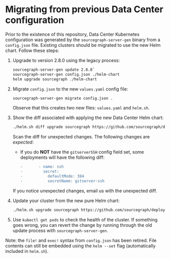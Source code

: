 # Migrating from previous Data Center configuration

Prior to the existence of this repository, Data Center Kubernetes configuration was generated by the
`sourcegraph-server-gen` binary from a `config.json` file. Existing clusters should be migrated to
use the new Helm chart. Follow these steps:

1. Upgrade to version 2.8.0 using the legacy process:
   ```bash
   sourcegraph-server-gen update 2.8.0`
   sourcegraph-server-gen config.json ./helm-chart
   helm upgrade sourcegraph ./helm-chart
   ```

1. Migrate `config.json` to the new `values.yaml` config file:
   ```bash
   sourcegraph-server-gen migrate config.json .
   ```
   Observe that this creates two new files: `values.yaml` and `helm.sh`.

1. Show the diff associated with applying the new Data Center Helm chart:
   ```bash
   ./helm.sh diff upgrade sourcegraph https://github.com/sourcegraph/deploy-sourcegraph/archive/latest.tar.gz | less -R
   ```
   Scan the diff for unexpected changes. The following changes are *expected*:
   - If you do **NOT** have the `gitserverSSH` config field set, some deployments will have the following diff:
     ```diff
     -       - name: ssh
     -         secret:
     -           defaultMode: 384
     -           secretName: gitserver-ssh
     ```
   If you notice unexpected changes, email us with the unexpected diff.

1. Update your cluster from the new pure Helm chart:
   ```bash
   ./helm.sh upgrade sourcegraph https://github.com/sourcegraph/deploy-sourcegraph/archive/latest.tar.gz
   ```

1. Use `kubectl get pods` to check the health of the cluster. If something goes wrong, you can revert
   the change by running through the old update process with `sourcegraph-server-gen`.

Note: the `file!` and `exec!` syntax from `config.json` has been retired. File contents can still be
embedded using the `helm --set` flag (automatically included in `helm.sh`).
